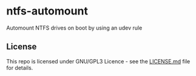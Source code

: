 # ntfs-automount

Automount NTFS drives on boot by using an udev rule

## License

This repo is licensed under GNU/GPL3 Licence - see the [LICENSE.md](LICENSE.md) file for details.
